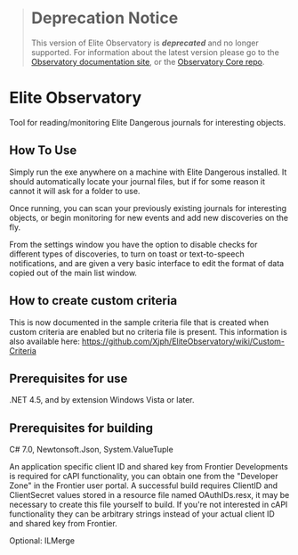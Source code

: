 > # Deprecation Notice
> This version of Elite Observatory is ***deprecated*** and no longer supported.
> For information about the latest version please go to the [Observatory documentation site](https://observatory.xjph.net/), or the [Observatory Core repo](https://github.com/Xjph/ObservatoryCore).
 
# Elite Observatory
Tool for reading/monitoring Elite Dangerous journals for interesting objects.

## How To Use
Simply run the exe anywhere on a machine with Elite Dangerous installed. It should automatically locate your journal files, but if for some reason it cannot it will ask for a folder to use.

Once running, you can scan your previously existing journals for interesting objects, or begin monitoring for new events and add new discoveries on the fly.

From the settings window you have the option to disable checks for different types of discoveries, to turn on toast or text-to-speech notifications, and are given a very basic interface to edit the format of data copied out of the main list window.

## How to create custom criteria
This is now documented in the sample criteria file that is created when custom criteria are enabled but no criteria file is present. This information is also available here: https://github.com/Xjph/EliteObservatory/wiki/Custom-Criteria

## Prerequisites for use
.NET 4.5, and by extension Windows Vista or later.

## Prerequisites for building
C# 7.0, Newtonsoft.Json, System.ValueTuple

An application specific client ID and shared key from Frontier Developments is required for cAPI functionality, you can obtain one from the "Developer Zone" in the Frontier user portal.
A successful build requires ClientID and ClientSecret values stored in a resource file named OAuthIDs.resx, it may be necessary to create this file yourself to build.
If you're not interested in cAPI functionality they can be arbitrary strings instead of your actual client ID and shared key from Frontier.

Optional: ILMerge

